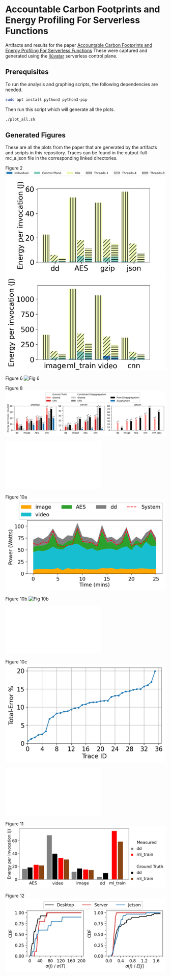 # Accountable Carbon Footprints and Energy Profiling For Serverless Functions

Artifacts and results for the paper [Accountable Carbon Footprints and Energy Profiling For Serverless Functions](todo)
These were captured and generated using the [Ilúvatar](https://github.com/COS-IN/iluvatar-faas) serverless control plane.

## Prerequisites

To run the analysis and graphing scripts, the following dependencies are needed.

```sh
sudo apt install python3 python3-pip
```

Then run this script which will generate all the plots.
```sh
./plot_all.sh
```

## Generated Figures

These are all the plots from the paper that are generated by the artifacts and scripts in this repository.
Traces can be found in the output-full-mc_a.json file in the corresponding linked directories. 

Figure 2
![Fig 2](./plotting/execution_scripts/legend.jpg)
![Fig 2a](./plotting/execution_scripts/fig_2_smart_small_funcs.jpg)
![Fig 2b](./plotting/execution_scripts/fig_2_smart_large_funcs.jpg)


Figure 6
![Fig 6](./results/trace/desktop/mc_4f_30min_traces/mc_a/fcfs/12/12/kf-stab.png)

Figure 8
![Fig 8](./results/trace/fig_9/desktop/mc_4f_traces_nddp_15min/mc_a/functions/fcfs/12/12/dfs/plots/standalone/fig_9.png)

![Trace for Figure 8](./results/trace/for_paper/victor/nddp/mc_4f_traces_nddp_15min/mc_a/functions/fcfs/24/24/output-full-mc_a.json)

Figure 10a
![Fig 10a](./results/trace/desktop/mc_4f_traces_ddp_30min_bursty/mc_a/functions/fcfs/12/12/dfs/plots/standalone/stacked_f23.png)

Figure 10b
![Fig 10b](./results/trace/desktop/mc_4f_traces_ddp_30min_more_funcs/mc_a_burst/functions/fcfs/12/12/dfs/plots/standalone/stacked_f23.png)

![Trace for Figure 10b](./results/trace/desktop/mc_4f_traces_ddp_30min_bursty/mc_a/functions/fcfs/12/12/output-full-mc_a.json)

Figure 10c
![Fig 10c](./plotting/execution_scripts/jpt_error_All.png)

![Trace for Figure 10c](./results/trace/victor/mc_4f_traces_allcpu_30min/mc_a/functions/fcfs/24/24/worker_worker1.log)

Figure 11
![Fig 11](./results/trace/fig_9/desktop/mc_4f_traces_ddp_15min/mc_a/functions/fcfs/12/12/dfs/plots/standalone/neighboreffect_plot.png)

Figure 12
![Fig 12](./results/trace/fig_9/desktop/mc_4f_traces_nddp_15min/mc_a/functions/fcfs/12/12/dfs/plots/standalone/jpt_ratio_cdf_singleAll.png)
